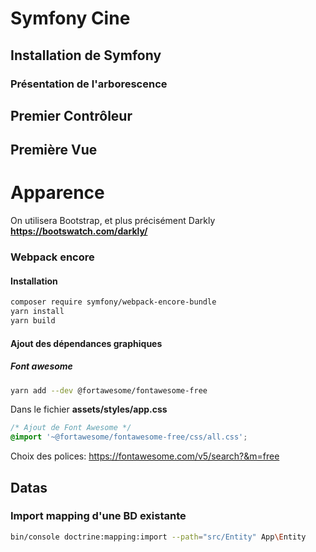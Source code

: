 # Symfony Cine


## Installation de Symfony

### Présentation de l'arborescence

## Premier Contrôleur

## Première Vue




# Apparence

On utilisera Bootstrap, et plus précisément Darkly
**https://bootswatch.com/darkly/**

### Webpack encore

#### Installation

```bash
composer require symfony/webpack-encore-bundle
yarn install
yarn build
```

#### Ajout des dépendances graphiques


##### Font awesome

```bash
yarn add --dev @fortawesome/fontawesome-free
```

Dans le fichier **assets/styles/app.css**

```css
/* Ajout de Font Awesome */
@import '~@fortawesome/fontawesome-free/css/all.css';
```

Choix des polices:
https://fontawesome.com/v5/search?&m=free



## Datas

### Import mapping d'une BD existante

```bash
bin/console doctrine:mapping:import --path="src/Entity" App\Entity
```